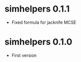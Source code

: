 simhelpers 0.1.1
=======================

* Fixed formula for jacknife MCSE

simhelpers 0.1.0
=======================

* First version
